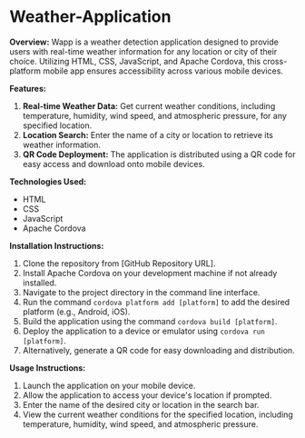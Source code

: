 # Weather-Application


**Overview:**
Wapp is a weather detection application designed to provide users with real-time weather information for any location or city of their choice. Utilizing HTML, CSS, JavaScript, and Apache Cordova, this cross-platform mobile app ensures accessibility across various mobile devices.

**Features:**
1. **Real-time Weather Data:** Get current weather conditions, including temperature, humidity, wind speed, and atmospheric pressure, for any specified location.
2. **Location Search:** Enter the name of a city or location to retrieve its weather information.
3. **QR Code Deployment:** The application is distributed using a QR code for easy access and download onto mobile devices.

**Technologies Used:**
- HTML
- CSS
- JavaScript
- Apache Cordova

**Installation Instructions:**
1. Clone the repository from [GitHub Repository URL].
2. Install Apache Cordova on your development machine if not already installed.
3. Navigate to the project directory in the command line interface.
4. Run the command `cordova platform add [platform]` to add the desired platform (e.g., Android, iOS).
5. Build the application using the command `cordova build [platform]`.
6. Deploy the application to a device or emulator using `cordova run [platform]`.
7. Alternatively, generate a QR code for easy downloading and distribution.

**Usage Instructions:**
1. Launch the application on your mobile device.
2. Allow the application to access your device's location if prompted.
3. Enter the name of the desired city or location in the search bar.
4. View the current weather conditions for the specified location, including temperature, humidity, wind speed, and atmospheric pressure.

